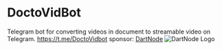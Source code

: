 # DoctoVidBot
Telegram bot for converting videos in document to streamable video on Telegram.
https://t.me/DoctoVidbot
sponsor: [DartNode](dartnode.com)
![DartNode Logo](image/dartnode.png)
